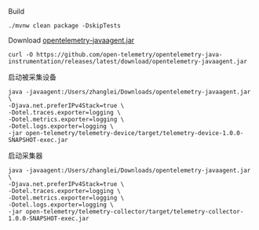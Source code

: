 
Build

```shell
./mvnw clean package -DskipTests
```

Download [opentelemetry-javaagent.jar](https://github.com/open-telemetry/opentelemetry-java-instrumentation/releases/latest/download/opentelemetry-javaagent.jar)

```shell
curl -O https://github.com/open-telemetry/opentelemetry-java-instrumentation/releases/latest/download/opentelemetry-javaagent.jar
```

启动被采集设备

```shell
java -javaagent:/Users/zhanglei/Downloads/opentelemetry-javaagent.jar \
-Djava.net.preferIPv4Stack=true \
-Dotel.traces.exporter=logging \
-Dotel.metrics.exporter=logging \
-Dotel.logs.exporter=logging \
-jar open-telemetry/telemetry-device/target/telemetry-device-1.0.0-SNAPSHOT-exec.jar 
```

启动采集器

```shell
java -javaagent:/Users/zhanglei/Downloads/opentelemetry-javaagent.jar \
-Djava.net.preferIPv4Stack=true \
-Dotel.traces.exporter=logging \
-Dotel.metrics.exporter=logging \
-Dotel.logs.exporter=logging \
-jar open-telemetry/telemetry-collector/target/telemetry-collector-1.0.0-SNAPSHOT-exec.jar
```